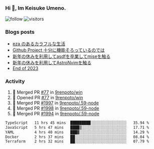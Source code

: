 ### Hi 👋, Im Keisuke Umeno.

<!--
**9renpoto/9renpoto** is a ✨ _special_ ✨ repository because its `README.md` (this file) appears on your GitHub profile.

Here are some ideas to get you started:

- 🔭 I’m currently working on ...
- 🌱 I’m currently learning ...
- 👯 I’m looking to collaborate on ...
- 🤔 I’m looking for help with ...
- 💬 Ask me about ...
- 📫 How to reach me: ...
- 😄 Pronouns: ...
- ⚡ Fun fact: ...
-->

![follow](https://img.shields.io/github/followers/9renpoto?label=Follow&style=social)
![visitors](https://komarev.com/ghpvc/?username=9renpoto&label=Profile%20views&color=0e75b6&style=flat)

### Blogs posts

<!-- BLOG-POST-LIST:START -->
- [eza のあるカラフルな生活](https://9renpoto.win/entry/2024/02/01/eza)
- [Github Project 十分に機能そろっているのでは](https://9renpoto.win/entry/2024/01/14/gh-projects)
- [新年の休みを利用してasdfを卒業してmiseを触る](https://9renpoto.win/entry/2024/01/07/mise)
- [新年の休みを利用してAstroNvimを触る](https://9renpoto.win/entry/2024/01/03/new-year-holidays)
- [End of 2023](https://9renpoto.win/entry/2023/12/31/end)
<!-- BLOG-POST-LIST:END -->

### Activity

<!--START_SECTION:activity-->
1. 🎉 Merged PR [#77](https://github.com/9renpoto/win/pull/77) in [9renpoto/win](https://github.com/9renpoto/win)
2. 💪 Opened PR [#77](https://github.com/9renpoto/win/pull/77) in [9renpoto/win](https://github.com/9renpoto/win)
3. 🎉 Merged PR [#1997](https://github.com/9renpoto/.59-node/pull/1997) in [9renpoto/.59-node](https://github.com/9renpoto/.59-node)
4. 🎉 Merged PR [#1998](https://github.com/9renpoto/.59-node/pull/1998) in [9renpoto/.59-node](https://github.com/9renpoto/.59-node)
5. 🎉 Merged PR [#1994](https://github.com/9renpoto/.59-node/pull/1994) in [9renpoto/.59-node](https://github.com/9renpoto/.59-node)
<!--END_SECTION:activity-->

<!--START_SECTION:waka-->

```txt
TypeScript   11 hrs 45 mins  █████████░░░░░░░░░░░░░░░░   35.94 %
JavaScript   5 hrs 47 mins   ████▒░░░░░░░░░░░░░░░░░░░░   17.71 %
YAML         4 hrs 40 mins   ███▓░░░░░░░░░░░░░░░░░░░░░   14.29 %
Docker       2 hrs 37 mins   ██░░░░░░░░░░░░░░░░░░░░░░░   08.04 %
Terraform    2 hrs 32 mins   ██░░░░░░░░░░░░░░░░░░░░░░░   07.79 %
```

<!--END_SECTION:waka-->
